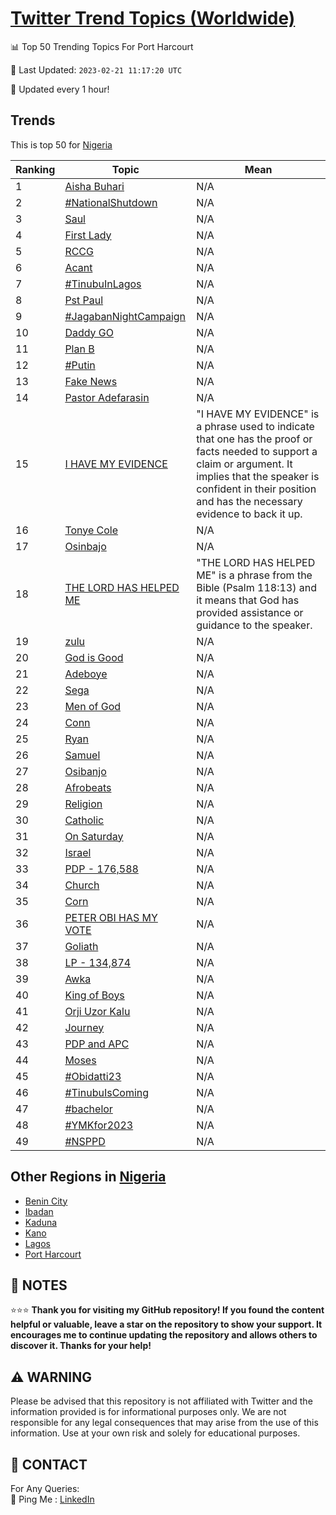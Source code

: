 [Twitter Trend Topics (Worldwide)](https://github.com/ErcinDedeoglu/Twitter-Trend-Topics)
==========


📊 Top 50 Trending Topics For Port Harcourt

📆 Last Updated: `2023-02-21 11:17:20 UTC`

🔧 Updated every 1 hour!


## Trends

This is top 50 for [Nigeria](</Nigeria>)

| Ranking | Topic | Mean |
| ------- | ------------ | ------------ |
| 1 | [Aisha Buhari](http://twitter.com/search?q=Aisha+Buhari) | N/A |
| 2 | [#NationalShutdown](http://twitter.com/search?q=%23NationalShutdown) | N/A |
| 3 | [Saul](http://twitter.com/search?q=Saul) | N/A |
| 4 | [First Lady](http://twitter.com/search?q=First+Lady) | N/A |
| 5 | [RCCG](http://twitter.com/search?q=RCCG) | N/A |
| 6 | [Acant](http://twitter.com/search?q=Acant) | N/A |
| 7 | [#TinubuInLagos](http://twitter.com/search?q=%23TinubuInLagos) | N/A |
| 8 | [Pst Paul](http://twitter.com/search?q=Pst+Paul) | N/A |
| 9 | [#JagabanNightCampaign](http://twitter.com/search?q=%23JagabanNightCampaign) | N/A |
| 10 | [Daddy GO](http://twitter.com/search?q=Daddy+GO) | N/A |
| 11 | [Plan B](http://twitter.com/search?q=Plan+B) | N/A |
| 12 | [#Putin](http://twitter.com/search?q=%23Putin) | N/A |
| 13 | [Fake News](http://twitter.com/search?q=Fake+News) | N/A |
| 14 | [Pastor Adefarasin](http://twitter.com/search?q=Pastor+Adefarasin) | N/A |
| 15 | [I HAVE MY EVIDENCE](http://twitter.com/search?q=I+HAVE+MY+EVIDENCE) | "I HAVE MY EVIDENCE" is a phrase used to indicate that one has the proof or facts needed to support a claim or argument. It implies that the speaker is confident in their position and has the necessary evidence to back it up. |
| 16 | [Tonye Cole](http://twitter.com/search?q=Tonye+Cole) | N/A |
| 17 | [Osinbajo](http://twitter.com/search?q=Osinbajo) | N/A |
| 18 | [THE LORD HAS HELPED ME](http://twitter.com/search?q=THE+LORD+HAS+HELPED+ME) | "THE LORD HAS HELPED ME" is a phrase from the Bible (Psalm 118:13) and it means that God has provided assistance or guidance to the speaker. |
| 19 | [zulu](http://twitter.com/search?q=zulu) | N/A |
| 20 | [God is Good](http://twitter.com/search?q=God+is+Good) | N/A |
| 21 | [Adeboye](http://twitter.com/search?q=Adeboye) | N/A |
| 22 | [Sega](http://twitter.com/search?q=Sega) | N/A |
| 23 | [Men of God](http://twitter.com/search?q=Men+of+God) | N/A |
| 24 | [Conn](http://twitter.com/search?q=Conn) | N/A |
| 25 | [Ryan](http://twitter.com/search?q=Ryan) | N/A |
| 26 | [Samuel](http://twitter.com/search?q=Samuel) | N/A |
| 27 | [Osibanjo](http://twitter.com/search?q=Osibanjo) | N/A |
| 28 | [Afrobeats](http://twitter.com/search?q=Afrobeats) | N/A |
| 29 | [Religion](http://twitter.com/search?q=Religion) | N/A |
| 30 | [Catholic](http://twitter.com/search?q=Catholic) | N/A |
| 31 | [On Saturday](http://twitter.com/search?q=On+Saturday) | N/A |
| 32 | [Israel](http://twitter.com/search?q=Israel) | N/A |
| 33 | [PDP - 176,588](http://twitter.com/search?q=PDP+-+176%2c588) | N/A |
| 34 | [Church](http://twitter.com/search?q=Church) | N/A |
| 35 | [Corn](http://twitter.com/search?q=Corn) | N/A |
| 36 | [PETER OBI HAS MY VOTE](http://twitter.com/search?q=PETER+OBI+HAS+MY+VOTE) | N/A |
| 37 | [Goliath](http://twitter.com/search?q=Goliath) | N/A |
| 38 | [LP -  134,874](http://twitter.com/search?q=LP+-++134%2c874) | N/A |
| 39 | [Awka](http://twitter.com/search?q=Awka) | N/A |
| 40 | [King of Boys](http://twitter.com/search?q=King+of+Boys) | N/A |
| 41 | [Orji Uzor Kalu](http://twitter.com/search?q=Orji+Uzor+Kalu) | N/A |
| 42 | [Journey](http://twitter.com/search?q=Journey) | N/A |
| 43 | [PDP and APC](http://twitter.com/search?q=PDP+and+APC) | N/A |
| 44 | [Moses](http://twitter.com/search?q=Moses) | N/A |
| 45 | [#Obidatti23](http://twitter.com/search?q=%23Obidatti23) | N/A |
| 46 | [#TinubuIsComing](http://twitter.com/search?q=%23TinubuIsComing) | N/A |
| 47 | [#bachelor](http://twitter.com/search?q=%23bachelor) | N/A |
| 48 | [#YMKfor2023](http://twitter.com/search?q=%23YMKfor2023) | N/A |
| 49 | [#NSPPD](http://twitter.com/search?q=%23NSPPD) | N/A |



## Other Regions in [Nigeria](</Nigeria>)

* [Benin City](</Nigeria/Benin City.md>)
* [Ibadan](</Nigeria/Ibadan.md>)
* [Kaduna](</Nigeria/Kaduna.md>)
* [Kano](</Nigeria/Kano.md>)
* [Lagos](</Nigeria/Lagos.md>)
* [Port Harcourt](</Nigeria/Port Harcourt.md>)



## 📝 NOTES

⭐⭐⭐ **Thank you for visiting my GitHub repository! If you found the content helpful or valuable, leave a star on the repository to show your support. It encourages me to continue updating the repository and allows others to discover it. Thanks for your help!**


## ⚠️ WARNING

Please be advised that this repository is not affiliated with Twitter and the information provided is for informational purposes only. We are not responsible for any legal consequences that may arise from the use of this information. Use at your own risk and solely for educational purposes.


## 📨 CONTACT

 For Any Queries:  
            🏓 Ping Me : [LinkedIn](https://www.linkedin.com/in/ercindedeoglu/)
